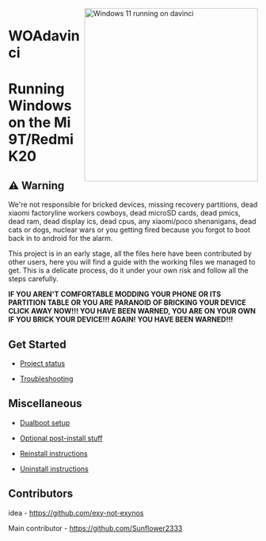 <img align="right" src="https://raw.githubusercontent.com/graphiks/woa-raphael/main/media/raphael.png" width="350" alt="Windows 11 running on davinci">

# WOAdavinci

# Running Windows on the Mi 9T/Redmi K20

## ⚠️ Warning

We're not responsible for bricked devices, missing recovery partitions, dead xiaomi factoryline workers cowboys, dead microSD cards, dead pmics, dead ram, dead display ics, dead cpus, any xiaomi/poco shenanigans, dead cats or dogs, nuclear wars or you getting fired because you forgot to boot back in to android for the alarm.

This project is in an early stage, all the files here have been contributed by other users, here you will find a guide with the working files we managed to get. This is a delicate process, do it under your own risk and follow all the steps carefully.

**IF YOU AREN'T COMFORTABLE MODDING YOUR PHONE OR ITS PARTITION TABLE OR YOU ARE PARANOID OF BRICKING YOUR DEVICE CLICK AWAY NOW!!! YOU HAVE BEEN WARNED, YOU ARE ON YOUR OWN IF YOU BRICK YOUR DEVICE!!! AGAIN! YOU HAVE BEEN WARNED!!!**

## Get Started

- [Project status](guide/status.md)

- [Troubleshooting](guide/troubleshooting.md)

## Miscellaneous

- [Dualboot setup](guide/dualboot.md) 

- [Optional post-install stuff](guide/postinstall.md)

- [Reinstall instructions](guide/reinstall.md)

- [Uninstall instructions](guide/uninstall.md)

## Contributors

idea - https://github.com/exy-not-exynos

Main contributor - https://github.com/Sunflower2333
